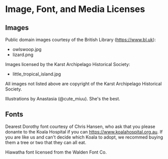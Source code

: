 # Image, Font, and Media Licenses

## Images

Public domain images courtesy of the British Library (https://www.bl.uk):

- owlswoop.jpg
- lizard.png

Images licensed by the Karst Archipelago Historical Society:

- little_tropical_island.jpg

All images not listed above are copyright of the Karst Archipelago Historical Society.

Illustrations by Anastasia (@cute_miuu). She's the best.

## Fonts

Dearest Dorothy font courtesy of Chris Hansen, who ask that you please donante to the Koala Hospital if you can https://www.koalahospital.org.au. If you are like us and can't decide which Koala to adopt, we recommed buying them a tree or two that they can all eat.

Hiawatha font licensed from the Walden Font Co.

